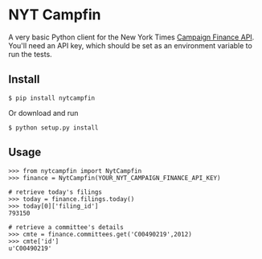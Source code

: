NYT Campfin
==================

A very basic Python client for the New York Times [Campaign Finance API](http://developer.nytimes.com/docs/campaign_finance_api). You'll need an API key, which should be set as an environment variable to run the tests.

Install
-------

    $ pip install nytcampfin

Or download and run

    $ python setup.py install

Usage
-----

    >>> from nytcampfin import NytCampfin
    >>> finance = NytCampfin(YOUR_NYT_CAMPAIGN_FINANCE_API_KEY)
    
    # retrieve today's filings
    >>> today = finance.filings.today()
    >>> today[0]['filing_id']
    793150
    
    # retrieve a committee's details
    >>> cmte = finance.committees.get('C00490219',2012)
    >>> cmte['id']
    u'C00490219'
